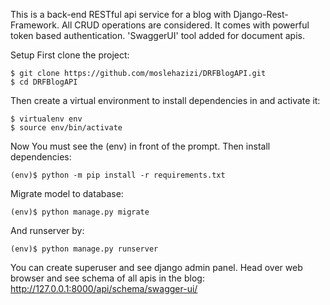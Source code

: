 This is a back-end RESTful api service for a blog with Django-Rest-Framework. All CRUD operations are considered. It comes with powerful token based authentication.
'SwaggerUI' tool added for document apis.

Setup
First clone the project:

    $ git clone https://github.com/moslehazizi/DRFBlogAPI.git
    $ cd DRFBlogAPI

Then create a virtual environment to install dependencies in and activate it:

    $ virtualenv env
    $ source env/bin/activate

Now You must see the (env) in front of the prompt. Then install dependencies:

    (env)$ python -m pip install -r requirements.txt

Migrate model to database:

    (env)$ python manage.py migrate

And runserver by:

    (env)$ python manage.py runserver

You can create superuser and see django admin panel. Head over web browser and see schema of all apis in the blog:
http://127.0.0.1:8000/api/schema/swagger-ui/

